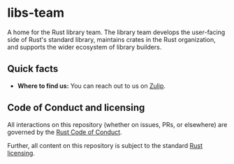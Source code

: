 # libs-team

A home for the Rust library team. The library team develops the user-facing side
of Rust's standard library, maintains crates in the Rust organization, and
supports the wider ecosystem of library builders.

## Quick facts

- **Where to find us:** You can reach out to us on [Zulip](https://rust-lang.zulipchat.com).

## Code of Conduct and licensing

All interactions on this repository (whether on issues, PRs, or
elsewhere) are governed by the [Rust Code of
Conduct](CODE_OF_CONDUCT.md).

Further, all content on this repository is subject to the standard
[Rust](LICENSE-MIT) [licensing](LICENSE-APACHE).
